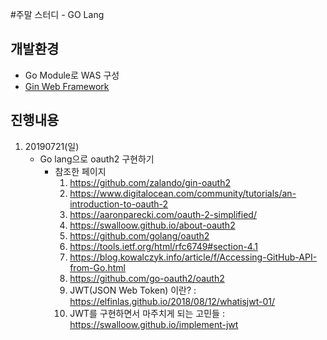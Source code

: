 #주말 스터디 - GO Lang

## 개발환경
- Go Module로 WAS 구성
- [Gin Web Framework](https://github.com/gin-gonic/gin)

## 진행내용

1. 20190721(일)
    - Go lang으로 oauth2 구현하기
        - 참조한 페이지
            1. <https://github.com/zalando/gin-oauth2>
            1. <https://www.digitalocean.com/community/tutorials/an-introduction-to-oauth-2>
            1. <https://aaronparecki.com/oauth-2-simplified/>
            1. <https://swalloow.github.io/about-oauth2>
            1. <https://github.com/golang/oauth2>
            1. <https://tools.ietf.org/html/rfc6749#section-4.1>
            1. <https://blog.kowalczyk.info/article/f/Accessing-GitHub-API-from-Go.html>
            1. <https://github.com/go-oauth2/oauth2>
            1. JWT(JSON Web Token) 이란? : <https://elfinlas.github.io/2018/08/12/whatisjwt-01/>
            1. JWT를 구현하면서 마주치게 되는 고민들 : <https://swalloow.github.io/implement-jwt>